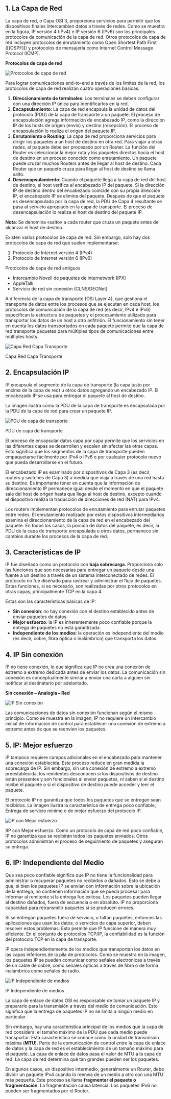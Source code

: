 ## 1. La Capa de Red

La capa de red, o Capa OSI 3, proporciona servicios para permitir que los dispositivos finales intercambien datos a través de redes. Como se muestra en la figura, IP versión 4 (IPv4) e IP versión 6 (IPv6) son los principales protocolos de comunicación de la capa de red. Otros protocolos de capa de red incluyen protocolos de enrutamiento como Open Shortest Path First ([[OSPF]]) y protocolos de mensajería como Internet Control Message Protocol (ICMP).

**Protocolos de capa de red**


![Protocolos de capa de red](https://ccnadesdecero.es/wp-content/uploads/2017/11/Protocolos-de-capa-de-red.png)


Para lograr comunicaciones end-to-end a través de los límites de la red, los protocolos de capa de red realizan cuatro operaciones básicas:

  

1.  **Direccionamiento de terminales**: Los terminales se deben configurar con una dirección IP única para identificarlos en la red.
2.  **Encapsulamiento**: La capa de red encapsula la unidad de datos del protocolo (PDU) de la capa de transporte a un paquete. El proceso de encapsulación agrega información de encabezado IP, como la dirección IP de los hosts de origen (envío) y destino (recepción). El proceso de encapsulación lo realiza el origen del paquete IP.
3.  **Enrutamiento o Routing**: La capa de red proporciona servicios para dirigir los paquetes a un host de destino en otra red. Para viajar a otras redes, el paquete debe ser procesado por un Router. La función del Router es seleccionar la mejor ruta y los paquetes directos hacia el host de destino en un proceso conocido como enrutamiento. Un paquete puede cruzar muchos Routers antes de llegar al host de destino. Cada Router que un paquete cruza para llegar al host de destino se llama salto.
4.  **Desencapsulamiento**: Cuando el paquete llega a la capa de red del host de destino, el host verifica el encabezado IP del paquete. Si la dirección IP de destino dentro del encabezado coincide con su propia dirección IP, el encabezado IP se elimina del paquete. Después de que el paquete es desencapsulado por la capa de red, la PDU de Capa 4 resultante se pasa al servicio apropiado en la capa de transporte. El proceso de desencapsulación lo realiza el host de destino del paquete IP.

**Nota**: Se denomina «salto» a cada router que cruza un paquete antes de alcanzar el host de destino.

Existen varios protocolos de capa de red. Sin embargo, solo hay dos protocolos de capa de red que suelen implementarse:

1.  Protocolo de Internet versión 4 (IPv4)
2.  Protocolo de Internet versión 6 (IPv6)

Protocolos de capa de red antiguos

-   Intercambio Novell de paquetes de internetwork (IPX)
-   AppleTalk
-   Servicio de red sin conexión (CLNS/DECNet)

A diferencia de la capa de transporte (OSI Layer 4), que gestiona el transporte de datos entre los procesos que se ejecutan en cada host, los protocolos de comunicación de la capa de red (es decir, IPv4 e IPv6) especifican la estructura de paquetes y el procesamiento utilizado para transportar los datos de un host a otro anfitrión. El funcionamiento sin tener en cuenta los datos transportados en cada paquete permite que la capa de red transporte paquetes para múltiples tipos de comunicaciones entre múltiples hosts.


![Capa Red Capa Transporte](https://ccnadesdecero.es/wp-content/uploads/2017/11/Capa-Red-Capa-Transporte.png)

Capa Red Capa Transporte

## 2. Encapsulación IP

IP encapsula el segmento de la capa de transporte (la capa justo por encima de la capa de red) u otros datos agregando un encabezado IP. El encabezado IP se usa para entregar el paquete al host de destino.

La imagen ilustra cómo la PDU de la capa de transporte es encapsulada por la PDU de la capa de red para crear un paquete IP.


![PDU de capa de transporte](https://ccnadesdecero.es/wp-content/uploads/2017/11/PDU-de-capa-de-transporte.png)

PDU de capa de transporte

El proceso de encapsular datos capa por capa permite que los servicios en las diferentes capas se desarrollen y escalen sin afectar las otras capas. Esto significa que los segmentos de la capa de transporte pueden empaquetarse fácilmente por IPv4 o IPv6 o por cualquier protocolo nuevo que pueda desarrollarse en el futuro.

El encabezado IP es examinado por dispositivos de Capa 3 (es decir, routers y switches de Capa 3) a medida que viaja a través de una red hasta su destino. Es importante tener en cuenta que la información de direccionamiento IP permanece igual desde el momento en que el paquete sale del host de origen hasta que llega al host de destino, excepto cuando el dispositivo realiza la traducción de direcciones de red (NAT) para IPv4.

Los routers implementan protocolos de enrutamiento para enrutar paquetes entre redes. El enrutamiento realizado por estos dispositivos intermediarios examina el direccionamiento de la capa de red en el encabezado del paquete. En todos los casos, la porción de datos del paquete, es decir, la PDU de la capa de transporte encapsulada u otros datos, permanece sin cambios durante los procesos de la capa de red.

## 3. Características de IP

IP fue diseñado como un protocolo con **baja sobrecarga**. Proporciona solo las funciones que son necesarias para entregar un paquete desde una fuente a un destino a través de un sistema interconectado de redes. El protocolo no fue diseñado para rastrear y administrar el flujo de paquetes. Estas funciones, si es necesario, son realizadas por otros protocolos en otras capas, principalmente TCP en la capa 4.

Estas son las características básicas de IP:

-   **Sin conexión**: no hay conexión con el destino establecido antes de enviar paquetes de datos.
-   **Mejor esfuerzo**: la IP es inherentemente poco confiable porque la entrega de paquetes no está garantizada.
-   **Independiente de los medios**: la operación es independiente del medio (es decir, cobre, fibra óptica o inalámbrico) que transporta los datos.

## 4. IP Sin conexión

IP no tiene conexión, lo que significa que IP no crea una conexión de extremo a extremo dedicada antes de enviar los datos. La comunicación sin conexión es conceptualmente similar a enviar una carta a alguien sin notificar al destinatario por adelantado.

**Sin conexión – Analogía – Red**


![IP Sin conexión](https://ccnadesdecero.es/wp-content/uploads/2017/11/IP-Sin-conexi%C3%B3n.png)


Las comunicaciones de datos sin conexión funcionan según el mismo principio. Como se muestra en la imagen, IP no requiere un intercambio inicial de información de control para establecer una conexión de extremo a extremo antes de que se reenvíen los paquetes.

## 5. IP: Mejor esfuerzo

IP tampoco requiere campos adicionales en el encabezado para mantener una conexión establecida. Este proceso reduce en gran medida la sobrecarga de IP. Sin embargo, sin una conexión de extremo a extremo preestablecida, los remitentes desconocen si los dispositivos de destino están presentes y son funcionales al enviar paquetes, ni saben si el destino recibe el paquete o si el dispositivo de destino puede acceder y leer el paquete.

El protocolo IP no garantiza que todos los paquetes que se entregan sean recibidos. La imagen ilustra la característica de entrega poco confiable, Entrega de servicio mínimo o de mejor esfuerzo del protocolo IP.

![IP con Mejor esfuerzo](https://ccnadesdecero.es/wp-content/uploads/2017/11/IP-con-Mejor-esfuerzo.png)

)IP con Mejor esfuerzo. Como un protocolo de capa de red poco confiable, IP no garantiza que se recibirán todos los paquetes enviados. Otros protocolos administran el proceso de seguimiento de paquetes y aseguran su entrega.

## 6. IP: Independiente del Medio

Que sea poco confiable significa que IP no tiene la funcionalidad para administrar o recuperar paquetes no recibidos o dañados. Esto se debe a que, si bien los paquetes IP se envían con información sobre la ubicación de la entrega, no contienen información que se pueda procesar para informar al remitente si la entrega fue exitosa. Los paquetes pueden llegar al destino dañados, fuera de secuencia o en absoluto. IP no proporciona capacidad para retransmitir paquetes si se producen errores.

Si se entregan paquetes fuera de servicio, o faltan paquetes, entonces las aplicaciones que usan los datos, o servicios de capa superior, deben resolver estos problemas. Esto permite que IP funcione de manera muy eficiente. En el conjunto de protocolos TCP/IP, la confiabilidad es la función del protocolo TCP en la capa de transporte.

IP opera independientemente de los medios que transportan los datos en las capas inferiores de la pila de protocolos. Como se muestra en la imagen, los paquetes IP se pueden comunicar como señales electrónicas a través de un cable de cobre, como señales ópticas a través de fibra o de forma inalámbrica como señales de radio.

![IP Independiente de medios](https://ccnadesdecero.es/wp-content/uploads/2017/11/IP-Independiente-de-medios.png)

IP Independiente de medios

La capa de enlace de datos OSI es responsable de tomar un paquete IP y prepararlo para la transmisión a través del medio de comunicación. Esto significa que la entrega de paquetes IP no se limita a ningún medio en particular.

Sin embargo, hay una característica principal de los medios que la capa de red considera: el tamaño máximo de la PDU que cada medio puede transportar. Esta característica se conoce como la unidad de transmisión máxima (**MTU**). Parte de la comunicación de control entre la capa de enlace de datos y la capa de red es el establecimiento de un tamaño máximo para el paquete. La capa de enlace de datos pasa el valor de MTU a la capa de red. La capa de red determina qué tan grandes pueden ser los paquetes.

En algunos casos, un dispositivo intermedio, generalmente un Router, debe dividir un paquete IPv4 cuando lo reenvía de un medio a otro con una MTU más pequeña. Este proceso se llama **fragmentar el paquete o fragmentación**. La fragmentación causa latencia. Los paquetes IPv6 no pueden ser fragmentados por el Router.

